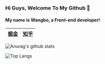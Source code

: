 ### Hi Guys, Welcome To My Github 👋

#### My name is Wangbo, a Front-end developer!

|  [掘金](https://juejin.im/user/59700b486fb9a06bb0196169) | [知乎](https://www.zhihu.com/people/ke-chen-6-83)  |
|  ---- | ----  |

![Anurag's github stats](https://github-readme-stats.vercel.app/api?username=BoWang816&layout=compact&show_icons=true&title_color=46BAEB&icon_color=46BAEB")

![Top Langs](https://github-readme-stats.vercel.app/api/top-langs/?username=BoWang816&layout=compact)

